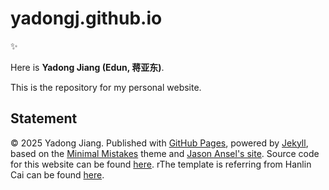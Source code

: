 # yadongj.github.io

✨

Here is **Yadong Jiang (Edun, 蒋亚东)**. 

This is the repository for my personal website.

## Statement

© 2025 Yadong Jiang. Published with [GitHub Pages](https://pages.github.com/), powered by [Jekyll](https://jekyllrb.com/), based on the [Minimal Mistakes](https://mademistakes.com/) theme and [Jason Ansel's site](https://github.com/jansel/jansel.github.io).  Source code for this website can be found [here](https://github.com/yadongj/yadongj.github.io). rThe template is referring from Hanlin Cai can be found [here](https://github.com/GuangLun2000/GuangLun2000.github.io).
